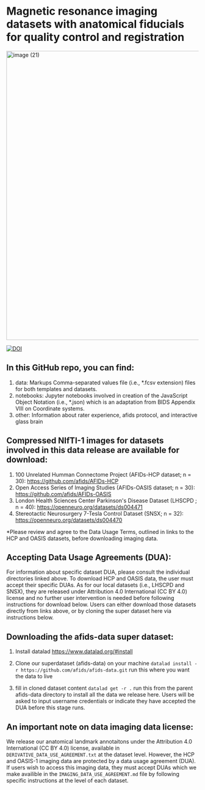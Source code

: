 # Magnetic resonance imaging datasets with anatomical fiducials for quality control and registration
<img width="757" alt="image (21)" src="https://user-images.githubusercontent.com/46094728/200840201-90d2e6ef-b066-4de9-8bae-79cb51bd2354.png">

<a href="https://doi.org/10.5281/zenodo.7640692"><img src="https://zenodo.org/badge/DOI/10.5281/zenodo.7640692.svg" alt="DOI"></a>


## In this GitHub repo, you can find: 

1) data: Markups Comma-separated values file (i.e., *.fcsv extension) files for both templates and datasets. 
2) notebooks: Jupyter notebooks involved in creation of the JavaScript Object Notation (i.e., *.json) which is an adaptation from BIDS Appendix VIII on Coordinate systems.  
3) other: Information about rater experience, afids protocol, and interactive glass brain

## Compressed NIfTI-1 images for datasets involved in this data release are available for download: 
1) 100 Unrelated Humman Connectome Project (AFIDs-HCP dataset; n = 30): https://github.com/afids/AFIDs-HCP
2) Open Access Series of Imaging Studies (AFIDs-OASIS dataset; n = 30): https://github.com/afids/AFIDs-OASIS
3) London Health Sciences Center Parkinson's Disease Dataset (LHSCPD ; n = 40): https://openneuro.org/datasets/ds004471
4) Stereotactic Neurosurgery 7-Tesla Control Dataset (SNSX; n = 32): https://openneuro.org/datasets/ds004470

*Please review and agree to the Data Usage Terms, outlined in links to the HCP and OASIS datasets, before downloading imaging data.

## Accepting Data Usage Agreements (DUA):
For information about specific dataset DUA, please consult the individual directories linked above. To download HCP and OASIS data, the user must accept their specific DUAs. As for our local datasets (i.e., LHSCPD and SNSX), they are released under Attribution 4.0 International (CC BY 4.0) license and no further user intervention is needed before following instructions for download below. Users can either download those datasets directly from links above, or by cloning the super dataset here via instructions below. 

## Downloading the afids-data super dataset:

1) Install datalad
https://www.datalad.org/#install
    

2) Clone our superdataset (afids-data) on your machine 
`datalad install -r https://github.com/afids/afids-data.git` run this where you want the data to live
    

3) fill in cloned dataset content
`datalad get -r .` run this from the parent afids-data directory to install all the data we release here. Users will be asked to input username credentials or indicate they have accepted the DUA before this stage runs.



## An important note on data imaging data license: 

We release our anatomical landmark annotaitons under the Attribution 4.0 International (CC BY 4.0) license, available in `DERIVATIVE_DATA_USE_AGREEMENT.txt` at the dataset level. However, the HCP and OASIS-1 imaging data are protected by a data usage agreement (DUA). If users wish to access this imaging data, they must accept DUAs which we make availible in the `IMAGING_DATA_USE_AGREEMENT.md` file by following specific instructions at the level of each dataset. 

